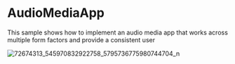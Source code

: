 # AudioMediaApp
This sample shows how to implement an audio media app that works across multiple form factors and provide a consistent user 

![72674313_545970832922758_5795736775980744704_n](https://user-images.githubusercontent.com/46280184/69273117-bc174980-0bcf-11ea-9581-936ca8ca2638.jpg)
